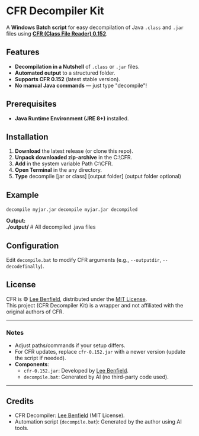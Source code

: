# CFR Decompiler Kit  

A **Windows Batch script** for easy decompilation of Java `.class` and `.jar` files using **[CFR (Class File Reader) 0.152](http://www.benf.org/other/cfr/)**.  

## Features  

- **Decompilation in a Nutshell** of `.class` or `.jar` files.  
- **Automated output** to a structured folder.  
- **Supports CFR 0.152** (latest stable version).  
- **No manual Java commands** — just type "decompile"!  

## Prerequisites  

- **Java Runtime Environment (JRE 8+)** installed.

## Installation  
1. **Download** the latest release (or clone this repo).  
2. **Unpack downloaded zip-archive** in the C:\CFR\.  
3. **Add** in the system variable Path C:\CFR\.  
4. **Open Terminal** in the any directory.
5. **Type** decompile [jar or class] [output folder] (output folder optional) 

## Example  
`decompile myjar.jar`
`decompile myjar.jar decompiled`

**Output:**  
**./output/**  # All decompiled .java files  
  
## Configuration  

Edit `decompile.bat` to modify CFR arguments (e.g., `--outputdir`, `--decodefinally`).  

## License  
CFR is © [Lee Benfield](https://github.com/leibnitz27/cfr), distributed under the [MIT License](https://opensource.org/licenses/MIT).  
This project (CFR Decompiler Kit) is a wrapper and not affiliated with the original authors of CFR.  

---  

### Notes  
- Adjust paths/commands if your setup differs.  
- For CFR updates, replace `cfr-0.152.jar` with a newer version (update the script if needed).  
- **Components**:  
  - `cfr-0.152.jar`: Developed by [Lee Benfield](https://github.com/leibnitz27/cfr).  
  - `decompile.bat`: Generated by AI (no third-party code used).

---

## Credits  
- CFR Decompiler: [Lee Benfield](https://github.com/leibnitz27/cfr) (MIT License).  
- Automation script (`decompile.bat`): Generated by the author using AI tools.  
